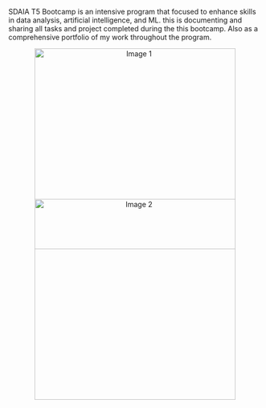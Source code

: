 SDAIA T5 Bootcamp is an intensive program that focused to enhance skills in data analysis, artificial intelligence, and ML. this is documenting and sharing all tasks and project completed during the this bootcamp. Also as a comprehensive portfolio of my work throughout the program.

<p align="center">
  <img src="https://tuwaiq.edu.sa/img/logos/Logos_full%20color.png" alt="Image 1" width="400" style="margin-bottom: -100px;"/>
  <img src="https://cp.slaati.com//wp-content/uploads/2022/07/c16ade4f-e007-4fa5-b3df-d56c8181fdb4.jpg" alt="Image 2" width="400" style="margin-bottom: 10px;"/>
</p>
